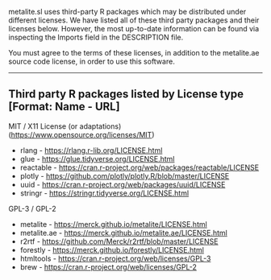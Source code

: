metalite.sl uses third-party R packages which may be distributed under different
licenses. We have listed all of these third party packages and their licenses
below. However, the most up-to-date information can be found via inspecting
the Imports field in the DESCRIPTION file.

You must agree to the terms of these licenses, in addition to the metalite.ae
source code license, in order to use this software.

--------------------------------------------------
Third party R packages listed by License type
[Format: Name - URL]
--------------------------------------------------

MIT / X11 License (or adaptations) (https://www.opensource.org/licenses/MIT)
  * rlang - https://rlang.r-lib.org/LICENSE.html
  * glue - https://glue.tidyverse.org/LICENSE.html
  * reactable - https://cran.r-project.org/web/packages/reactable/LICENSE
  * plotly - https://github.com/plotly/plotly.R/blob/master/LICENSE
  * uuid - https://cran.r-project.org/web/packages/uuid/LICENSE
  * stringr - https://stringr.tidyverse.org/LICENSE.html

GPL-3 / GPL-2
  * metalite - https://merck.github.io/metalite/LICENSE.html
  * metalite.ae - https://merck.github.io/metalite.ae/LICENSE.html
  * r2rtf - https://github.com/Merck/r2rtf/blob/master/LICENSE
  * forestly - https://merck.github.io/forestly/LICENSE.html
  * htmltools - https://cran.r-project.org/web/licenses/GPL-3
  * brew - https://cran.r-project.org/web/licenses/GPL-2